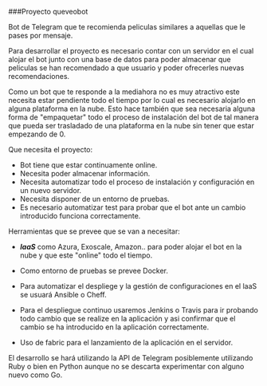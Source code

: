 ###Proyecto queveobot


Bot de Telegram que te recomienda peliculas similares a aquellas que le pases por mensaje.

Para desarrollar el proyecto es necesario contar con un servidor en el cual alojar el bot junto con una base de datos para  poder almacenar que peliculas se han recomendado a que usuario y poder ofrecerles nuevas recomendaciones. 

Como un bot que te responde a la mediahora no es muy atractivo este necesita estar pendiente todo el tiempo por lo cual es necesario alojarlo en alguna plataforma en la nube. Esto hace también que sea necesaria alguna forma de "empaquetar" todo el proceso de instalación del bot de tal manera que pueda ser trasladado de una plataforma en la nube sin tener que estar empezando de 0.

Que necesita el proyecto:

* Bot tiene que estar continuamente online.
* Necesita poder almacenar información.
* Necesita automatizar todo el proceso de instalación y configuración en un nuevo servidor.
* Necesita disponer de un entorno de pruebas.
* Es necesario automatizar test para probar que el bot ante un cambio introducido funciona correctamente.

Herramientas que se prevee que se van a necesitar:

* ***laaS*** como Azura, Exoscale, Amazon.. para poder alojar el bot en la nube y que este "online" todo el tiempo.

* Como entorno de pruebas se prevee Docker.

* Para automatizar el despliege y la gestión de configuraciones  en el laaS se usuará  Ansible o Cheff.

* Para el despliegue continuo usaremos Jenkins o Travis para ir probando todo cambio que se realize en la aplicación y asi confirmar que el cambio se ha introducido en la aplicación correctamente.

* Uso de fabric para el lanzamiento de la aplicación en el servidor.

El desarrollo se hará utilizando la API de Telegram posiblemente utilizando Ruby o bien en Python aunque no se descarta experimentar con alguno nuevo como Go. 





